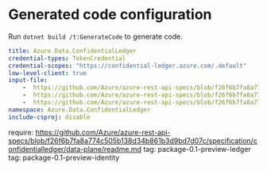 # Generated code configuration

Run `dotnet build /t:GenerateCode` to generate code.

``` yaml
title: Azure.Data.ConfidentialLedger
credential-types: TokenCredential
credential-scopes: "https://confidential-ledger.azure.com/.default"
low-level-client: true
input-file:
    -  https://github.com/Azure/azure-rest-api-specs/blob/f26f6b7fa8a774c505b138d34b861b3d9bd7d07c/specification/confidentialledger/data-plane/Microsoft.ConfidentialLedger/preview/0.1-preview/common.json
    -  https://github.com/Azure/azure-rest-api-specs/blob/f26f6b7fa8a774c505b138d34b861b3d9bd7d07c/specification/confidentialledger/data-plane/Microsoft.ConfidentialLedger/preview/0.1-preview/confidentialledger.json
    -  https://github.com/Azure/azure-rest-api-specs/blob/f26f6b7fa8a774c505b138d34b861b3d9bd7d07c/specification/confidentialledger/data-plane/Microsoft.ConfidentialLedger/preview/0.1-preview/identityservice.json
namespace: Azure.Data.ConfidentialLedger 
include-csproj: disable
```
require: https://github.com/Azure/azure-rest-api-specs/blob/f26f6b7fa8a774c505b138d34b861b3d9bd7d07c/specification/confidentialledger/data-plane/readme.md
tag: package-0.1-preview-ledger
tag: package-0.1-preview-identity
